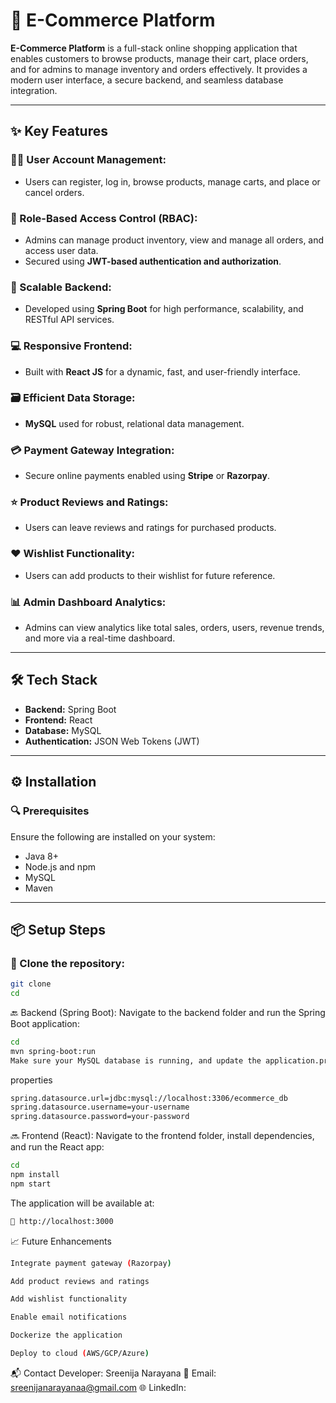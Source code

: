 # 🛒 E-Commerce Platform

**E-Commerce Platform** is a full-stack online shopping application that enables customers to browse products, manage their cart, place orders, and for admins to manage inventory and orders effectively. It provides a modern user interface, a secure backend, and seamless database integration.

---

## ✨ Key Features

### 🧑‍💻 User Account Management:
- Users can register, log in, browse products, manage carts, and place or cancel orders.

### 🔐 Role-Based Access Control (RBAC):
- Admins can manage product inventory, view and manage all orders, and access user data.
- Secured using **JWT-based authentication and authorization**.

### 🚀 Scalable Backend:
- Developed using **Spring Boot** for high performance, scalability, and RESTful API services.

### 💻 Responsive Frontend:
- Built with **React JS** for a dynamic, fast, and user-friendly interface.

### 🗃️ Efficient Data Storage:
- **MySQL** used for robust, relational data management.
  
### 💳 Payment Gateway Integration:
- Secure online payments enabled using **Stripe** or **Razorpay**.

### ⭐ Product Reviews and Ratings:
- Users can leave reviews and ratings for purchased products.

### ❤️ Wishlist Functionality:
- Users can add products to their wishlist for future reference.

### 📊 Admin Dashboard Analytics:
- Admins can view analytics like total sales, orders, users, revenue trends, and more via a real-time dashboard.


---

## 🛠️ Tech Stack

- **Backend:** Spring Boot
- **Frontend:** React
- **Database:** MySQL
- **Authentication:** JSON Web Tokens (JWT)

---

## ⚙️ Installation

### 🔍 Prerequisites

Ensure the following are installed on your system:

- Java 8+
- Node.js and npm
- MySQL
- Maven

---

## 📦 Setup Steps

### 📁 Clone the repository:

```bash
git clone 
cd 
```

🔙 Backend (Spring Boot):
Navigate to the backend folder and run the Spring Boot application:

```bash
cd 
mvn spring-boot:run
Make sure your MySQL database is running, and update the application.properties file with your database configuration:
```
properties
```bash
spring.datasource.url=jdbc:mysql://localhost:3306/ecommerce_db
spring.datasource.username=your-username
spring.datasource.password=your-password
```
🔜 Frontend (React):
Navigate to the frontend folder, install dependencies, and run the React app:

```bash
cd 
npm install
npm start
```
The application will be available at:
```bash
📍 http://localhost:3000
```

📈 Future Enhancements
```bash
Integrate payment gateway (Razorpay)

Add product reviews and ratings

Add wishlist functionality

Enable email notifications

Dockerize the application

Deploy to cloud (AWS/GCP/Azure)
```

📬 Contact
Developer: Sreenija Narayana
📧 Email: sreenijanarayanaa@gmail.com
🌐 LinkedIn: 



